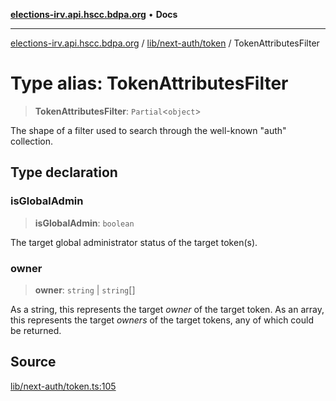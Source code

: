 [**elections-irv.api.hscc.bdpa.org**](../../../../README.md) • **Docs**

***

[elections-irv.api.hscc.bdpa.org](../../../../README.md) / [lib/next-auth/token](../README.md) / TokenAttributesFilter

# Type alias: TokenAttributesFilter

> **TokenAttributesFilter**: `Partial`\<`object`\>

The shape of a filter used to search through the well-known "auth"
collection.

## Type declaration

### isGlobalAdmin

> **isGlobalAdmin**: `boolean`

The target global administrator status of the target token(s).

### owner

> **owner**: `string` \| `string`[]

As a string, this represents the target _owner_ of the target token. As an
array, this represents the target _owners_ of the target tokens, any of
which could be returned.

## Source

[lib/next-auth/token.ts:105](https://github.com/Xunnamius/elections_irv.api.hscc.bdpa.org/blob/c917ea60595d63d322e4038beb12d08f7d64cdd2/lib/next-auth/token.ts#L105)
